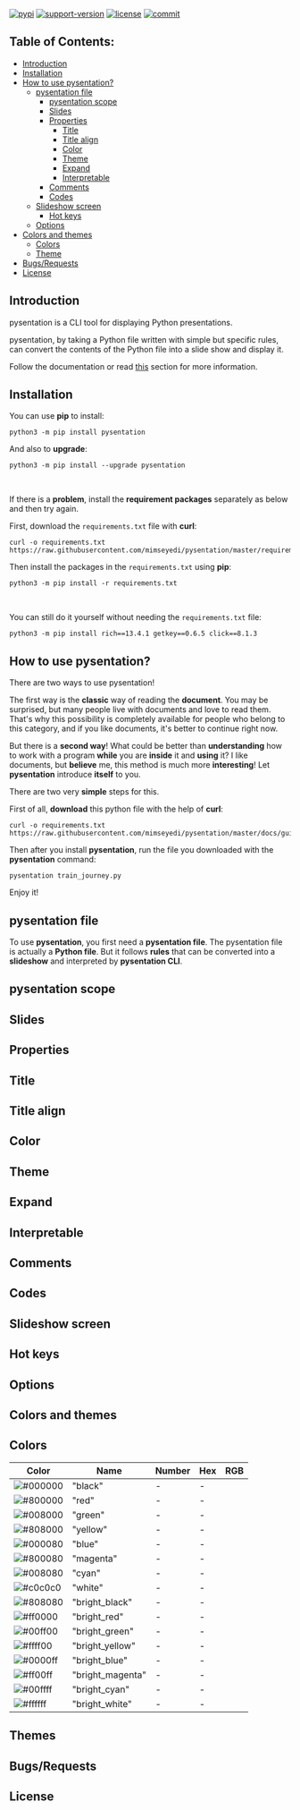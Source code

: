 [![pypi](https://img.shields.io/pypi/v/pysentation.svg)](https://pypi.org/project/pysentation/) [![support-version](https://img.shields.io/pypi/pyversions/pysentation)](https://img.shields.io/pypi/pyversions/pysentation) [![license](https://img.shields.io/github/license/mimseyedi/pysentation.svg)](https://github.com/mimseyedi/pysentation/blob/master/LICENSE) [![commit](https://img.shields.io/github/last-commit/mimseyedi/pysentation)](https://github.com/mimseyedi/pysentation/commits/master)

## Table of Contents: <a class="anchor" id="contents"></a>
* [Introduction](#intro) 
* [Installation](#install)
* [How to use pysentation?](#usage)
  * [pysentation file](#pysentation_file)
    * [pysentation scope](#scope)
    * [Slides](#slides)
    * [Properties](#props)
      * [Title](#title)
      * [Title align](#title_align)
      * [Color](#color)
      * [Theme](#theme)
      * [Expand](#expand)
      * [Interpretable](#interpretable)
    * [Comments](#comments)
    * [Codes](#codes)
  * [Slideshow screen](#slideshow)
    * [Hot keys](#hot_keys)
  * [Options](#options)
* [Colors and themes](#colors_and_themes)
  * [Colors](#colors)
  * [Theme](#theme)
* [Bugs/Requests](#bugs_requests)
* [License](#license)

## Introduction <a class="anchor" id="intro"></a>

pysentation is a CLI tool for displaying Python presentations.

pysentation, by taking a Python file written with simple but specific rules, can convert the contents of the Python file into a slide show and display it.

Follow the documentation or read <a href="#">this</a> section for more information.

## Installation <a class="anchor" id="install"></a>
You can use **pip** to install:
```
python3 -m pip install pysentation
```

And also to **upgrade**:
```
python3 -m pip install --upgrade pysentation
```

<br/>

If there is a **problem**, install the **requirement packages** separately as below and then try again.

First, download the `requirements.txt` file with **curl**:
```
curl -o requirements.txt https://raw.githubusercontent.com/mimseyedi/pysentation/master/requirements.txt
```

Then install the packages in the `requirements.txt` using **pip**:
```
python3 -m pip install -r requirements.txt
```

<br/>

You can still do it yourself without needing the `requirements.txt` file:
```
python3 -m pip install rich==13.4.1 getkey==0.6.5 click==8.1.3
```

## How to use pysentation? <a class="anchor" id="usage"></a>
There are two ways to use pysentation!

The first way is the **classic** way of reading the **document**. You may be surprised, but many people live with documents and love to read them. That's why this possibility is completely available for people who belong to this category, and if you like documents, it's better to continue right now.

But there is a **second way**! What could be better than **understanding** how to work with a program **while** you are **inside** it and **using** it? I like documents, but **believe** me, this method is much more **interesting**! Let **pysentation** introduce **itself** to you.

There are two very **simple** steps for this.

First of all, **download** this python file with the help of **curl**:
```
curl -o requirements.txt https://raw.githubusercontent.com/mimseyedi/pysentation/master/docs/guide/train_journey.py
```

Then after you install **pysentation**, run the file you downloaded with the **pysentation** command:
```
pysentation train_journey.py
```

Enjoy it!

## pysentation file <a class="anchor" id="pysentation_file"></a>
To use **pysentation**, you first need a **pysentation file**. The pysentation file is actually a **Python file**. But it follows **rules** that can be converted into a **slideshow** and interpreted by **pysentation CLI**.

## pysentation scope <a class="anchor" id="scope"></a>

## Slides <a class="anchor" id="slides"></a>

## Properties <a class="anchor" id="props"></a>

## Title <a class="anchor" id="title"></a>

## Title align <a class="anchor" id="title_align"></a>

## Color <a class="anchor" id="color"></a>

## Theme <a class="anchor" id="theme"></a>

## Expand <a class="anchor" id="expand"></a>

## Interpretable <a class="anchor" id="interpretable"></a>

## Comments <a class="anchor" id="comments"></a>

## Codes <a class="anchor" id="codes"></a>

## Slideshow screen <a class="anchor" id="slideshow"></a>

## Hot keys <a class="anchor" id="hot_keys"></a>

## Options <a class="anchor" id="options"></a>

## Colors and themes <a class="anchor" id="colors_and_themes"></a>

## Colors <a class="anchor" id="colors"></a>
| Color                                                     | Name             | Number | Hex | RGB  |
|-----------------------------------------------------------|------------------|--------| --- |------|
| ![#000000](https://placehold.co/205x70/000000/000000.png) | "black"          | -      |-|
| ![#800000](https://placehold.co/205x70/800000/800000.png)  | "red"            | -      |-|
| ![#008000](https://placehold.co/205x70/008000/008000.png)  | "green"          | -      |-|
| ![#808000](https://placehold.co/205x70/808000/808000.png)  | "yellow"         | -      |-|
| ![#000080](https://placehold.co/205x70/000080/000080.png)  | "blue"           | -      |-|
| ![#800080](https://placehold.co/205x70/800080/800080.png)  | "magenta"        | -      |-|
| ![#008080](https://placehold.co/205x70/008080/008080.png)  | "cyan"           | -      |-|
| ![#c0c0c0](https://placehold.co/205x70/c0c0c0/c0c0c0.png)  | "white"          | -      |-|
| ![#808080](https://placehold.co/205x70/808080/808080.png)  | "bright_black"   | -      |-|
| ![#ff0000](https://placehold.co/205x70/ff0000/ff0000.png)  | "bright_red"     | -      |-|
| ![#00ff00](https://placehold.co/205x70/00ff00/00ff00.png)  | "bright_green"   | -      |-|
| ![#ffff00](https://placehold.co/205x70/ffff00/ffff00.png)  | "bright_yellow"  | -      |-|
| ![#0000ff](https://placehold.co/205x70/0000ff/0000ff.png)  | "bright_blue"    | -      |-|
| ![#ff00ff](https://placehold.co/205x70/ff00ff/ff00ff.png)  | "bright_magenta" | -      |-|
| ![#00ffff](https://placehold.co/205x70/00ffff/00ffff.png)  | "bright_cyan"    | -      |-|
| ![#ffffff](https://placehold.co/205x70/ffffff/ffffff.png)  | "bright_white"   | -      |-|
## Themes <a class="anchor" id="themes"></a>

## Bugs/Requests <a class="anchor" id="bugs_requests"></a>

## License <a class="anchor" id="license"></a>
